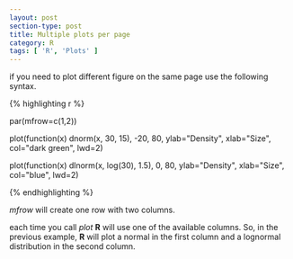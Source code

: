 ```yaml
---
layout: post
section-type: post
title: Multiple plots per page
category: R 
tags: [ 'R', 'Plots' ]
---
```


if you need to plot different figure on the same page use the following syntax.


{% highlighting r %}

par(mfrow=c(1,2))

plot(function(x) dnorm(x, 30, 15), -20, 80, ylab="Density", xlab="Size", col="dark green", lwd=2)

plot(function(x) dlnorm(x, log(30), 1.5), 0, 80, ylab="Density", xlab="Size", col="blue", lwd=2)

{% endhighlighting %}


*mfrow* will create one row with two columns.

each time you call *plot* **R** will use one of the available columns. So, in the previous example, **R** will plot a normal in the first column and a lognormal distribution in the second column.

